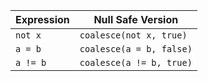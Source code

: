 | Expression | Null Safe Version |
| ---- | ---- |
| `not x` | `coalesce(not x, true)` |
| `a = b` | `coalesce(a = b, false)` |
| `a != b` | `coalesce(a != b, true)` |
